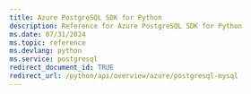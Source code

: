 ```yaml
---
title: Azure PostgreSQL SDK for Python
description: Reference for Azure PostgreSQL SDK for Python
ms.date: 07/31/2024
ms.topic: reference
ms.devlang: python
ms.service: postgresql
redirect_document_id: TRUE
redirect_url: /python/api/overview/azure/postgresql-mysql
---
```

